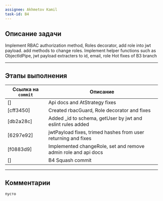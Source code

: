 ```yaml
---
assignee: Akhmetov Kamil
task-id: B4
---
```

## **Описание задачи**

Implement RBAC authorization method, Roles decorator, add role into jwt payload. add methods to change roles.
Implement helper functions such as ObjectIdPipe, jwt payload extracters to id, email, role
Hot fixes of B3 branch 

---
## **Этапы выполнения**

| Ссылка на `commit` | Описание                                                       |
| ------------------ | -------------------------------------------------------------- |
| []                 | Api docs and AtStrategy fixes                                  |
| [cff3450]          | Created rbacGuard, Role decorator and fixes                    |
| [db2a28c]          | Added _id to schema, getUser by jwt and eslint rules added     |
| [6297e92]          | jwtPayload fixes, trimed hashes from user returning and fixes  |
| [f0883d9]          | Implemented changeRole, set and remove admin role and api docs |
| []                 | B4 Squash commit                                               |

---
## **Комментарии**

`пусто`